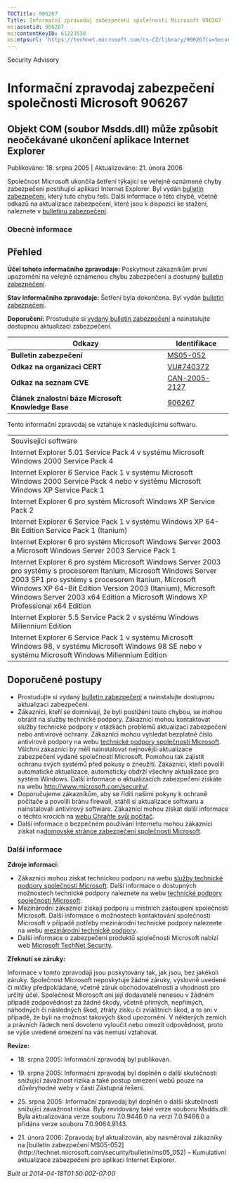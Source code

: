 ```yaml
---
TOCTitle: 906267
Title: Informační zpravodaj zabezpečení společnosti Microsoft 906267
ms:assetid: 906267
ms:contentKeyID: 61223530
ms:mtpsurl: 'https://technet.microsoft.com/cs-CZ/library/906267(v=Security.10)'
---
```


Security Advisory

Informační zpravodaj zabezpečení společnosti Microsoft 906267
=============================================================

Objekt COM (soubor Msdds.dll) může způsobit neočekávané ukončení aplikace Internet Explorer
-------------------------------------------------------------------------------------------

Publikováno: 18. srpna 2005 | Aktualizováno: 21. února 2006

Společnost Microsoft ukončila šetření týkající se veřejně oznámené chyby zabezpečení postihující aplikaci Internet Explorer. Byl vydán [bulletin zabezpečení](http://technet.microsoft.com/security/bulletin/ms05_052), který tuto chybu řeší. Další informace o této chybě, včetně odkazů na aktualizace zabezpečení, které jsou k dispozici ke stažení, naleznete v [bulletinu zabezpečení](http://technet.microsoft.com/security/bulletin/ms05_052).

### Obecné informace

Přehled
-------


**Účel tohoto informačního zpravodaje:** Poskytnout zákazníkům první upozornění na veřejně oznámenou chybu zabezpečení a dostupný [bulletin zabezpečení](http://technet.microsoft.com/security/bulletin/ms05_052).

**Stav informačního zpravodaje:** Šetření byla dokončena. Byl vydán [bulletin zabezpečení](http://technet.microsoft.com/security/bulletin/ms05_052).

**Doporučení:** Prostudujte si [vydaný bulletin zabezpečení](http://technet.microsoft.com/security/bulletin/ms05_052) a nainstalujte dostupnou aktualizaci zabezpečení.

| Odkazy                                             | Identifikace                                                                     |
|----------------------------------------------------|----------------------------------------------------------------------------------|
| **Bulletin zabezpečení**                           | [MS05-052](http://technet.microsoft.com/security/bulletin/ms05_052)              |
| **Odkaz na organizaci CERT**                       | [VU\#740372](http://www.kb.cert.org/vuls/id/740372)                              |
| **Odkaz na seznam CVE**                            | [CAN-2005-2127](http://www.cve.mitre.org/cgi-bin/cvename.cgi?name=can-2005-2127) |
| **Článek znalostní báze Microsoft Knowledge Base** | [906267](http://support.microsoft.com/kb/906267)                                 |

Tento informační zpravodaj se vztahuje k následujícímu softwaru.

|                                                                                                                                                                                                                                                                                                                          |
|--------------------------------------------------------------------------------------------------------------------------------------------------------------------------------------------------------------------------------------------------------------------------------------------------------------------------|
| Související software                                                                                                                                                                                                                                                                                                     |
| Internet Explorer 5.01 Service Pack 4 v systému Microsoft Windows 2000 Service Pack 4                                                                                                                                                                                                                                    |
| Internet Explorer 6 Service Pack 1 v systému Microsoft Windows 2000 Service Pack 4 nebo v systému Microsoft Windows XP Service Pack 1                                                                                                                                                                                    |
| Internet Explorer 6 pro systém Microsoft Windows XP Service Pack 2                                                                                                                                                                                                                                                       |
| Internet Explorer 6 Service Pack 1 v systému Windows XP 64-Bit Edition Service Pack 1 (Itanium)                                                                                                                                                                                                                          |
| Internet Explorer 6 pro systém Microsoft Windows Server 2003 a Microsoft Windows Server 2003 Service Pack 1                                                                                                                                                                                                              |
| Internet Explorer 6 pro systém Microsoft Windows Server 2003 pro systémy s procesorem Itanium, Microsoft Windows Server 2003 SP1 pro systémy s procesorem Itanium, Microsoft Windows XP 64-Bit Edition Version 2003 (Itanium), Microsoft Windows Server 2003 x64 Edition a Microsoft Windows XP Professional x64 Edition |
| Internet Explorer 5.5 Service Pack 2 v systému Windows Millennium Edition                                                                                                                                                                                                                                                |
| Internet Explorer 6 Service Pack 1 v systému Microsoft Windows 98, v systému Microsoft Windows 98 SE nebo v systému Microsoft Windows Millennium Edition                                                                                                                                                                 |

Doporučené postupy
------------------


-   Prostudujte si vydaný [bulletin zabezpečení](http://technet.microsoft.com/security/bulletin/ms05_052) a nainstalujte dostupnou aktualizaci zabezpečení.
-   Zákazníci, kteří se domnívají, že byli postiženi touto chybou, se mohou obrátit na služby technické podpory. Zákazníci mohou kontaktovat služby technické podpory v otázkách problémů aktualizací zabezpečení nebo antivirové ochrany. Zákazníci mohou vyhledat bezplatné číslo antivirové podpory na webu [technické podpory společnosti Microsoft](http://support.microsoft.com/security/).  
    Všichni zákazníci by měli nainstalovat nejnovější aktualizace zabezpečení vydané společností Microsoft. Pomohou tak zajistit ochranu svých systémů před pokusy o zneužití. Zákazníci, kteří povolili automatické aktualizace, automaticky obdrží všechny aktualizace pro systém Windows. Další informace o aktualizacích zabezpečení získáte na webu <http://www.microsoft.com/security/>*.*
-   Doporučujeme zákazníkům, aby se řídili našimi pokyny k ochraně počítače a povolili bránu firewall, stáhli si aktualizace softwaru a nainstalovali antivirový software. Zákazníci mohou získat další informace o těchto krocích na [webu Chraňte svůj počítač](http://www.microsoft.com/cze/security/protect).
-   Další informace o bezpečném používání Internetu mohou zákazníci získat na[domovské stránce zabezpečení společnosti Microsoft](http://www.microsoft.com/cze/security).

### Další informace

**Zdroje informací:**

-   Zákazníci mohou získat technickou podporu na webu [služby technické podpory společnosti Microsoft](http://go.microsoft.com/fwlink/?linkid=21131). Další informace o dostupných možnostech technické podpory naleznete na webu [technické podpory společnosti Microsoft](http://support.microsoft.com/).
-   Mezinárodní zákazníci získají podporu u místních zastoupení společnosti Microsoft. Další informace o možnostech kontaktování společnosti Microsoft v případě potřeby mezinárodní technické podpory naleznete na webu [mezinárodní technické podpory](http://go.microsoft.com/fwlink/?linkid=21155).
-   Další informace o zabezpečení produktů společnosti Microsoft nabízí web [Microsoft TechNet Security](http://www.microsoft.com/cze/technet/security/).

**Zřeknutí se záruky:**

Informace v tomto zpravodaji jsou poskytovány tak, jak jsou, bez jakékoli záruky. Společnost Microsoft neposkytuje žádné záruky, výslovně uvedené či mlčky předpokládané, včetně záruk obchodovatelnosti a vhodnosti pro určitý účel. Společnost Microsoft ani její dodavatelé nenesou v žádném případě zodpovědnost za žádné škody, včetně přímých, nepřímých, náhodných či následných škod, ztráty zisku či zvláštních škod, a to ani v případě, že byli na možnost takových škod upozorněni. V některých zemích a právních řádech není dovoleno vyloučit nebo omezit odpovědnost, proto se výše uvedené omezení na vás nemusí vztahovat.

**Revize:**

-   <p>18. srpna 2005: Informační zpravodaj byl publikován.</p>
-   <p>19. srpna 2005: Informační zpravodaj byl doplněn o další skutečnosti snižující závažnost rizika a také postup omezení webů pouze na důvěryhodné weby v části Zástupná řešení.</p>
-   <p>25. srpna 2005: Informační zpravodaj byl doplněn o další skutečnosti snižující závažnost rizika. Byly revidovány také verze souboru Msdds.dll: Byla aktualizována verze souboru 7.0.9446.0 na verzi 7.0.9466.0 a přidána verze souboru 7.0.9064.9143.</p>
-   <p>21. února 2006: Zpravodaj byl aktualizován, aby nasměroval zákazníky na [bulletin zabezpečení MS05-052](http://technet.microsoft.com/security/bulletin/ms05_052) – Kumulativní aktualizace zabezpečení pro aplikaci Internet Explorer.</p>

*Built at 2014-04-18T01:50:00Z-07:00*
